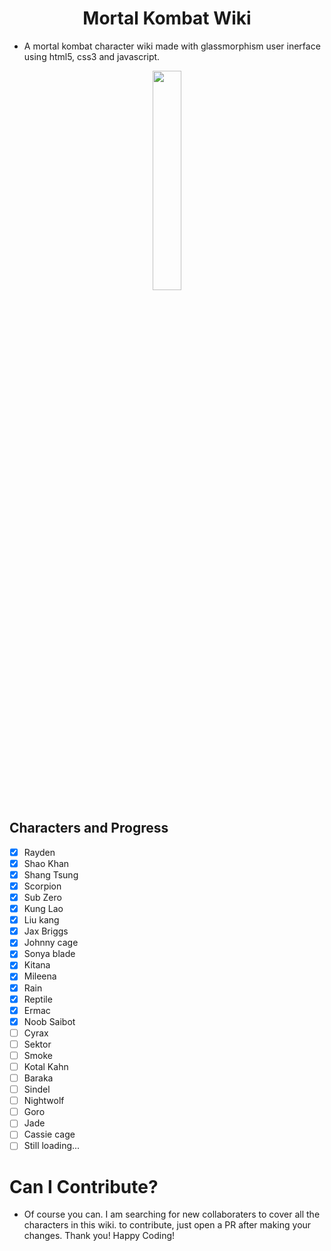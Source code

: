<h1 align="Center">Mortal Kombat Wiki</h1>

- A mortal kombat character wiki made with glassmorphism user inerface using html5, css3 and javascript.
<p align="center">
  <img src="https://upload.wikimedia.org/wikipedia/sco/thumb/b/b1/Mortal_Kombat_Logo.svg/1200px-Mortal_Kombat_Logo.svg.png" height="30%" width="30%">
</p>

## Characters and Progress
- [x] Rayden
- [x] Shao Khan
- [x] Shang Tsung
- [x] Scorpion
- [x] Sub Zero
- [x] Kung Lao
- [x] Liu kang
- [x] Jax Briggs
- [x] Johnny cage
- [x] Sonya blade
- [x] Kitana
- [x] Mileena
- [x] Rain
- [x] Reptile
- [x] Ermac
- [x] Noob Saibot
- [ ] Cyrax
- [ ] Sektor
- [ ] Smoke
- [ ] Kotal Kahn
- [ ] Baraka
- [ ] Sindel
- [ ] Nightwolf
- [ ] Goro
- [ ] Jade
- [ ] Cassie cage
- [ ] Still loading...

# Can I Contribute?
- Of course you can. I am searching for new collaboraters to cover all the characters in this wiki. to contribute, just open a PR after making your changes. Thank you! Happy Coding!
